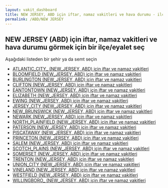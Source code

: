 ```yaml
---
layout: vakit_dashboard
title: NEW JERSEY, ABD için iftar, namaz vakitleri ve hava durumu - ilçe/eyalet seç
permalink: /ABD/NEW JERSEY
---
```


## NEW JERSEY (ABD) için iftar, namaz vakitleri ve hava durumu  görmek için bir ilçe/eyalet seç

Aşağıdaki listeden bir şehir ya da semt seçin

* [ATLANTIC_CITY_ (NEW_JERSEY, ABD) için iftar ve namaz vakitleri](/ABD/NEW_JERSEY/ATLANTIC_CITY_)
* [BLOOMFIELD (NEW_JERSEY, ABD) için iftar ve namaz vakitleri](/ABD/NEW_JERSEY/BLOOMFIELD)
* [BURLINGTON (NEW_JERSEY, ABD) için iftar ve namaz vakitleri](/ABD/NEW_JERSEY/BURLINGTON)
* [CLIFTON (NEW_JERSEY, ABD) için iftar ve namaz vakitleri](/ABD/NEW_JERSEY/CLIFTON)
* [EANTONTOWN (NEW_JERSEY, ABD) için iftar ve namaz vakitleri](/ABD/NEW_JERSEY/EANTONTOWN)
* [ELIZABETH (NEW_JERSEY, ABD) için iftar ve namaz vakitleri](/ABD/NEW_JERSEY/ELIZABETH)
* [EWING (NEW_JERSEY, ABD) için iftar ve namaz vakitleri](/ABD/NEW_JERSEY/EWING)
* [JERSEY_CITY (NEW_JERSEY, ABD) için iftar ve namaz vakitleri](/ABD/NEW_JERSEY/JERSEY_CITY)
* [NEW_BRUNSWICK (NEW_JERSEY, ABD) için iftar ve namaz vakitleri](/ABD/NEW_JERSEY/NEW_BRUNSWICK)
* [NEWARK (NEW_JERSEY, ABD) için iftar ve namaz vakitleri](/ABD/NEW_JERSEY/NEWARK)
* [NORTH_PLAINFIELD (NEW_JERSEY, ABD) için iftar ve namaz vakitleri](/ABD/NEW_JERSEY/NORTH_PLAINFIELD)
* [PATERSON (NEW_JERSEY, ABD) için iftar ve namaz vakitleri](/ABD/NEW_JERSEY/PATERSON)
* [PISCATAWAY (NEW_JERSEY, ABD) için iftar ve namaz vakitleri](/ABD/NEW_JERSEY/PISCATAWAY)
* [PRINCETON (NEW_JERSEY, ABD) için iftar ve namaz vakitleri](/ABD/NEW_JERSEY/PRINCETON)
* [SALEM (NEW_JERSEY, ABD) için iftar ve namaz vakitleri](/ABD/NEW_JERSEY/SALEM)
* [SCOTCH_PLAINS (NEW_JERSEY, ABD) için iftar ve namaz vakitleri](/ABD/NEW_JERSEY/SCOTCH_PLAINS)
* [SOMERSET (NEW_JERSEY, ABD) için iftar ve namaz vakitleri](/ABD/NEW_JERSEY/SOMERSET)
* [TRENTON (NEW_JERSEY, ABD) için iftar ve namaz vakitleri](/ABD/NEW_JERSEY/TRENTON)
* [UNION_CITY (NEW_JERSEY, ABD) için iftar ve namaz vakitleri](/ABD/NEW_JERSEY/UNION_CITY)
* [VINELAND (NEW_JERSEY, ABD) için iftar ve namaz vakitleri](/ABD/NEW_JERSEY/VINELAND)
* [WESTFIELD (NEW_JERSEY, ABD) için iftar ve namaz vakitleri](/ABD/NEW_JERSEY/WESTFIELD)
* [WILLINGBORO_ (NEW_JERSEY, ABD) için iftar ve namaz vakitleri](/ABD/NEW_JERSEY/WILLINGBORO_)

<script type="text/javascript">
  var GLOBAL_COUNTRY = 'ABD';
  var GLOBAL_CITY = 'NEW JERSEY';
  var GLOBAL_STATE = 'NEW JERSEY';
</script>
